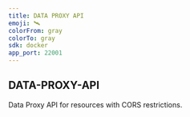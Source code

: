 ```yaml
---
title: DATA PROXY API
emoji: 🛰
colorFrom: gray
colorTo: gray
sdk: docker
app_port: 22001
---
```


## DATA-PROXY-API

Data Proxy API for resources with CORS restrictions.
